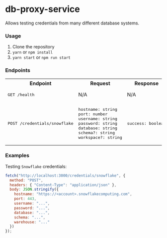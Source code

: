 # db-proxy-service

Allows testing credentials from many different database systems.

### Usage

1. Clone the repository
2. `yarn` or `npm install`
3. `yarn start` or `npm run start`

### Endpoints

<table>
  <tr>
    <th>Endpoint</th>
    <th>Request</th>
    <th>Response</th>
  </tr>
  <tr>
    <td><pre>GET /health</pre></td>
    <td>N/A</td>
    <td>N/A</td>
  </tr>
  <tr>
    <td><pre>POST /credentials/snowflake</pre></td>
    <td>
<pre>
hostname: string
port: number
username: string
password: string
database: string
schema?: string
workspace?: string
</pre>
    </td>
    <td>
<pre>
success: boolean
</pre>
    </td>
  </tr>
</table>

### Examples

Testing `Snowflake` credentials:

```js
fetch("http://localhost:3000/credentials/snowflake", {
  method: "POST",
  headers: { "Content-Type": "application/json" },
  body: JSON.stringify({
    hostname: "https://<account>.snowflakecomputing.com",
    port: 443,
    username: "...",
    password: "...",
    database: "...",
    schema: "...",
    warehouse: "..."
  })
});
```
